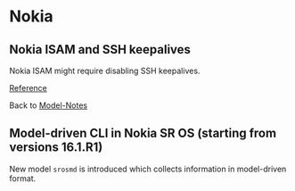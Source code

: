 # Nokia

## Nokia ISAM and SSH keepalives

Nokia ISAM might require disabling SSH keepalives.

[Reference](https://github.com/ytti/oxidized/issues/1482)

Back to [Model-Notes](README.md)

## Model-driven CLI in Nokia SR OS (starting from versions 16.1.R1)
New model `srosmd` is introduced which collects information in model-driven format.